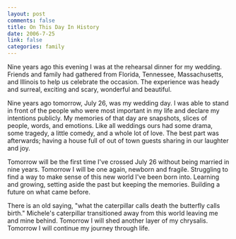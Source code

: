 ```yaml
--- 
layout: post
comments: false
title: On This Day In History
date: 2006-7-25
link: false
categories: family
---
```

Nine years ago this evening I was at the rehearsal dinner for my wedding. Friends and family had gathered from Florida, Tennessee, Massachusetts, and Illinois to help us celebrate the occasion. The experience was heady and surreal, exciting and scary, wonderful and beautiful.

Nine years ago tomorrow, July 26, was my wedding day. I was able to stand in front of the people who were most important in my life and declare my intentions publicly. My memories of that day are snapshots, slices of people, words, and emotions. Like all weddings ours had some drama, some tragedy, a little comedy, and a whole lot of love. The best part was afterwards; having a house full of out of town guests sharing in our laughter and joy.

Tomorrow will be the first time I've crossed July 26 without being married in nine years. Tomorrow I will be one again, newborn and fragile. Struggling to find a way to make sense of this new world I've been born into. Learning and growing, setting aside the past but keeping the memories. Building a future on what came before.

There is an old saying, "what the caterpillar calls death the butterfly calls birth." Michele's caterpillar transitioned away from this world leaving me and mine behind. Tomorrow I will shed another layer of my chrysalis. Tomorrow I will continue my journey through life.

